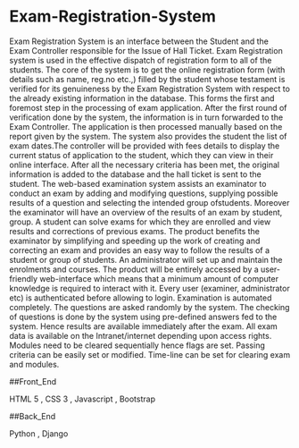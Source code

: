 # Exam-Registration-System
Exam Registration System is an interface between the Student and the Exam Controller
responsible for the Issue of Hall Ticket. Exam Registration system is used in the effective dispatch
of registration form to all of the students. The core of the system is to get the online registration
form (with details such as name, reg.no etc.,) filled by the student whose testament is verified for its
genuineness by the Exam Registration System with respect to the already existing information in
the database. This forms the first and foremost step in the processing of exam application.
After the first round of verification done by the system, the information is in turn forwarded
to the Exam Controller. The application is then processed manually based on the report given by the
system. The system also provides the student the list of exam dates.The controller will be provided
with fees details to display the current status of application to the student, which they can view in
their online interface. After all the necessary criteria has been met, the original information is added
to the database and the hall ticket is sent to the student.
The web-based examination system assists an examinator to conduct an exam by adding and
modifying questions, supplying possible results of a question and selecting the intended group ofstudents. Moreover the examinator will have an overview of the results of an exam by student,
group. A student can solve exams for which they are enrolled and view results and corrections of
previous exams. The product benefits the examinator by simplifying and speeding up the work of
creating and correcting an exam and provides an easy way to follow the results of a student or group
of students. An administrator will set up and maintain the enrolments and courses. The product will
be entirely accessed by a user-friendly web-interface which means that a minimum amount of
computer knowledge is required to interact with it. Every user (examiner, administrator etc) is
authenticated before allowing to login.
Examination is automated completely. The questions are asked randomly by the system. The
checking of questions is done by the system using pre-defined answers fed to the system. Hence
results are available immediately after the exam. All exam data is available on the Intranet/internet
depending upon access rights. Modules need to be cleared sequentially hence flags are set. Passing
criteria can be easily set or modified. Time-line can be set for clearing exam and modules.

##Front_End

HTML 5 , CSS 3 , Javascript , Bootstrap

##Back_End

Python , Django
